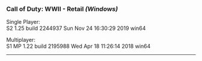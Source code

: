 ### Call of Duty: WWII - Retail _(Windows)_
Single Player:  
S2 1.25 build 2244937 
Sun Nov 24 16:30:29 2019 win64

Multiplayer:  
S1 MP 1.22 build 2195988
Wed Apr 18 11:26:14 2018 win64

---